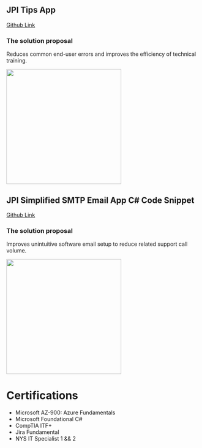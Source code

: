 ## JPI Tips App

[Github Link](https://github.com/chitangchin/JPI-Tips-Window-App) 

### The solution proposal 

Reduces common end-user errors and improves the efficiency of technical training.

<img src="https://github.com/chitangchin/Chitangchin/assets/96362668/e4371c21-a042-4e0f-a944-8677b47b77a3" height="300px"/>

## JPI Simplified SMTP Email App C# Code Snippet

[Github Link](https://github.com/chitangchin/Simplified-SMTP-Email-App) 

###  The solution proposal 

Improves unintuitive software email setup to reduce related support call volume.

<img src="https://github.com/chitangchin/Chitangchin/assets/96362668/b6f19af5-91a9-4c85-a1e0-f55e91d29ff7" height="300px"/>

# Certifications

- Microsoft AZ-900: Azure Fundamentals
- Microsoft Foundational C#
- CompTIA ITF+
- Jira Fundamental
- NYS IT Specialist 1 && 2
